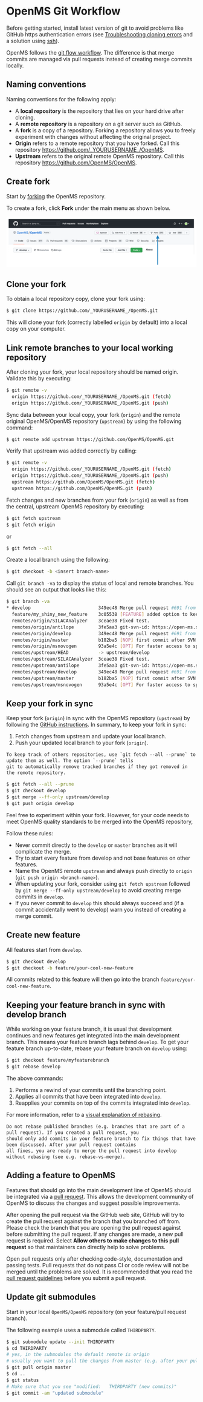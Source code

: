 OpenMS Git Workflow
===================

Before getting started, install latest version of git to avoid problems like GitHub https authentication errors
(see [Troubleshooting cloning errors](https://docs.github.com/en/repositories/creating-and-managing-repositories/troubleshooting-cloning-errors) and a solution using [ssh](https://docs.github.com/en/get-started/getting-started-with-git/about-remote-repositories)).

OpenMS follows the [git flow workflow](https://nvie.com/posts/a-successful-git-branching-model/). The difference is that
merge commits are managed via pull requests instead of creating merge commits locally.

## Naming conventions

Naming conventions for the following apply:

* A **local repository** is the repository that lies on your hard drive after cloning.
* A **remote repository** is a repository on a git server such as GitHub.
* A **fork** is a copy of a repository. Forking a repository allows you to freely experiment with changes without affecting the original project.
* **Origin** refers to a remote repository that you have forked. Call this repository https://github.com/_YOURUSERNAME_/OpenMS.
* **Upstream** refers to the original remote OpenMS repository. Call this repository https://github.com/OpenMS/OpenMS.

## Create fork

Start by [forking](https://docs.github.com/en/get-started/quickstart/fork-a-repo) the OpenMS repository.

To create a fork, click **Fork** under the main menu as shown below.

![image info](../images/additional-resources/click-fork.png)

## Clone your fork

To obtain a local repository copy, clone your fork using:

```bash
$ git clone https://github.com/_YOURUSERNAME_/OpenMS.git
```

This will clone your fork (correctly labelled `origin` by default) into a local copy on your computer.

## Link remote branches to your local working repository

After cloning your fork, your local repository should be named origin. Validate this by executing:

```bash
$ git remote -v
  origin https://github.com/_YOURUSERNAME_/OpenMS.git (fetch)
  origin https://github.com/_YOURUSERNAME_/OpenMS.git (push)
```

Sync data between your local copy, your fork (`origin`) and the remote original OpenMS/OpenMS repository (`upstream`)
by using the following command:

```bash
$ git remote add upstream https://github.com/OpenMS/OpenMS.git
```
Verify that upstream was added correctly by calling:

```bash
$ git remote -v
  origin https://github.com/_YOURUSERNAME_/OpenMS.git (fetch)
  origin https://github.com/_YOURUSERNAME_/OpenMS.git (push)
  upstream https://github.com/OpenMS/OpenMS.git (fetch)
  upstream https://github.com/OpenMS/OpenMS.git (push)

```

Fetch changes and new branches from your fork (`origin`) as well as from the central, upstream OpenMS repository by executing:

```bash
$ git fetch upstream
$ git fetch origin
```
or

```bash
$ git fetch --all
```

Create a local branch using the following:

```bash
$ git checkout -b <insert branch-name>
```

Call `git branch -va` to display the status of local and remote branches. You should see an output that looks like this:

```bash
$ git branch -va
* develop                         349ec48 Merge pull request #691 from cbielow/MGF_fix
  feature/my_shiny_new_feature    3c05538 [FEATURE] added option to keep, ensure or reassign UIDs during conversion
  remotes/origin/SILACAnalyzer    3ceae38 Fixed test.
  remotes/origin/antilope         3fe5aa3 git-svn-id: https://open-ms.svn.sourceforge.net/svnroot/open-ms/branches/antilope@12117 6adb6e08-d915-0410-941f-83917bcadc18
  remotes/origin/develop          349ec48 Merge pull request #691 from cbielow/MGF_fix
  remotes/origin/master           b182ba5 [NOP] first commit after SVN import to git
  remotes/origin/msnovogen        93a5e4c [OPT] For faster access to specific amino acids a ResidueServer was added.
  remotes/upstream/HEAD           -> upstream/develop
  remotes/upstream/SILACAnalyzer  3ceae38 Fixed test.
  remotes/upstream/antilope       3fe5aa3 git-svn-id: https://open-ms.svn.sourceforge.net/svnroot/open-ms/branches/antilope@12117 6adb6e08-d915-0410-941f-83917bcadc18
  remotes/upstream/develop        349ec48 Merge pull request #691 from cbielow/MGF_fix
  remotes/upstream/master         b182ba5 [NOP] first commit after SVN import to git
  remotes/upstream/msnovogen      93a5e4c [OPT] For faster access to specific amino acids a ResidueServer was added.
```

## Keep your fork in sync

Keep your fork (`origin`) in sync with the OpenMS repository (`upstream`) by following the [GitHub instructions](https://docs.github.com/en/pull-requests/collaborating-with-pull-requests/working-with-forks/syncing-a-fork).
In summary, to keep your fork in sync:
1. Fetch changes from upstream and update your local branch.
2. Push your updated local branch to your fork (`origin`).

```{tip}
To keep track of others repositories, use `git fetch --all --prune` to update them as well. The option `--prune` tells
git to automatically remove tracked branches if they got removed in the remote repository.
```

```bash
$ git fetch --all --prune
$ git checkout develop
$ git merge --ff-only upstream/develop
$ git push origin develop
```
Feel free to experiment within your fork. However, for your code needs to meet OpenMS quality standards to be merged
into the OpenMS repository,

Follow these rules:
* Never commit directly to the `develop` or `master` branches as it will complicate the merge.
* Try to start every feature from develop and not base features on other features.
* Name the OpenMS remote `upstream` and always push directly to `origin` (`git push origin <branch-name>`).
* When updating your fork, consider using `git fetch upstream` followed by `git merge --ff-only upstream/develop` to
  avoid creating merge commits in `develop`.
* If you never commit to `develop` this should always succeed and (if a commit accidentally went to develop) warn you
  instead of creating a merge commit.

## Create new feature

All features start from `develop`.

```bash
$ git checkout develop
$ git checkout -b feature/your-cool-new-feature
```
All commits related to this feature will then go into the branch `feature/your-cool-new-feature`.

## Keeping your feature branch in sync with develop branch

While working on your feature branch, it is usual that development continues and new features get integrated into the
main development branch. This means your feature branch lags behind `develop`. To get your feature branch up-to-date,
rebase your feature branch on `develop` using:

```bash
$ git checkout feature/myfeaturebranch
$ git rebase develop
```

The above commands:

1. Performs a rewind of your commits until the branching point.
2. Applies all commits that have been integrated into `develop`.
3. Reapplies your commits on top of the commits integrated into `develop`.

For more information, refer to a [visual explanation of rebasing](http://git-scm.com/book/en/v2/Git-Branching-Rebasing).

```{tip}
Do not rebase published branches (e.g. branches that are part of a pull request). If you created a pull request, you
should only add commits in your feature branch to fix things that have been discussed. After your pull request contains
all fixes, you are ready to merge the pull request into develop without rebasing (see e.g. rebase-vs-merge).
```

## Adding a feature to OpenMS

Features that should go into the main development line of OpenMS should be integrated via a [pull request](https://docs.github.com/en/pull-requests/collaborating-with-pull-requests/proposing-changes-to-your-work-with-pull-requests/about-pull-requests). This allows
the development community of OpenMS to discuss the changes and suggest possible improvements.

After opening the pull request via the GitHub web site, GitHub will try to create the pull request against the branch
that you branched off from. Please check the branch that you are opening the pull request against before submitting the
pull request. If any changes are made, a new pull request is required. Select
**Allow others to make changes to this pull request** so that maintainers can directly help to solve problems.

Open pull requests only after checking code-style, documentation and passing tests. Pull requests that do not pass CI
or code review will not be merged until the problems are solved. It is recommended that you read the
[pull request guidelines](pull-request-checklist.md) before you submit a pull request.

## Update git submodules

Start in your local `OpenMS/OpenMS` repository (on your feature/pull request branch).

The following example uses a submodule called `THIRDPARTY`.

```bash
$ git submodule update --init THIRDPARTY
$ cd THIRDPARTY
# yes, in the submodules the default remote is origin
# usually you want to pull the changes from master (e.g. after your pull request to OpenMS/THIRDPARTY has been merged)
$ git pull origin master
$ cd ..
$ git status
# Make sure that you see "modified:   THIRDPARTY (new commits)"
$ git commit -am "updated submodule"
```
